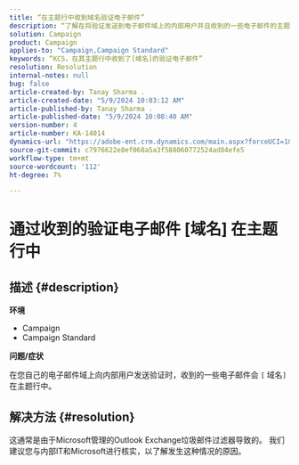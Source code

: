 ```yaml
---
title: “在主题行中收到域名验证电子邮件”
description: “了解在将验证发送到电子邮件域上的内部用户并且收到的一些电子邮件的主题行中包含[域名]时该怎么做。”
solution: Campaign
product: Campaign
applies-to: "Campaign,Campaign Standard"
keywords: “KCS，在其主题行中收到了[域名]的验证电子邮件”
resolution: Resolution
internal-notes: null
bug: false
article-created-by: Tanay Sharma .
article-created-date: "5/9/2024 10:03:12 AM"
article-published-by: Tanay Sharma .
article-published-date: "5/9/2024 10:08:40 AM"
version-number: 4
article-number: KA-14014
dynamics-url: "https://adobe-ent.crm.dynamics.com/main.aspx?forceUCI=1&pagetype=entityrecord&etn=knowledgearticle&id=249aca55-eb0d-ef11-9f8a-6045bd0201f5"
source-git-commit: c7976622e8ef068a5a3f588060772524ad84efe5
workflow-type: tm+mt
source-wordcount: '112'
ht-degree: 7%

---
```


# 通过收到的验证电子邮件 [域名] 在主题行中

## 描述 {#description}


<b>环境</b>

- Campaign
- Campaign Standard




<b>问题/症状</b>

在您自己的电子邮件域上向内部用户发送验证时，收到的一些电子邮件会 `[` 域名`]`  在主题行中。


## 解决方法 {#resolution}


这通常是由于Microsoft管理的Outlook Exchange垃圾邮件过滤器导致的。 我们建议您与内部IT和Microsoft进行核实，以了解发生这种情况的原因。
